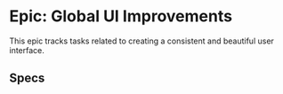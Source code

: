 # Epic: Global UI Improvements

This epic tracks tasks related to creating a consistent and beautiful user interface.

## Specs

